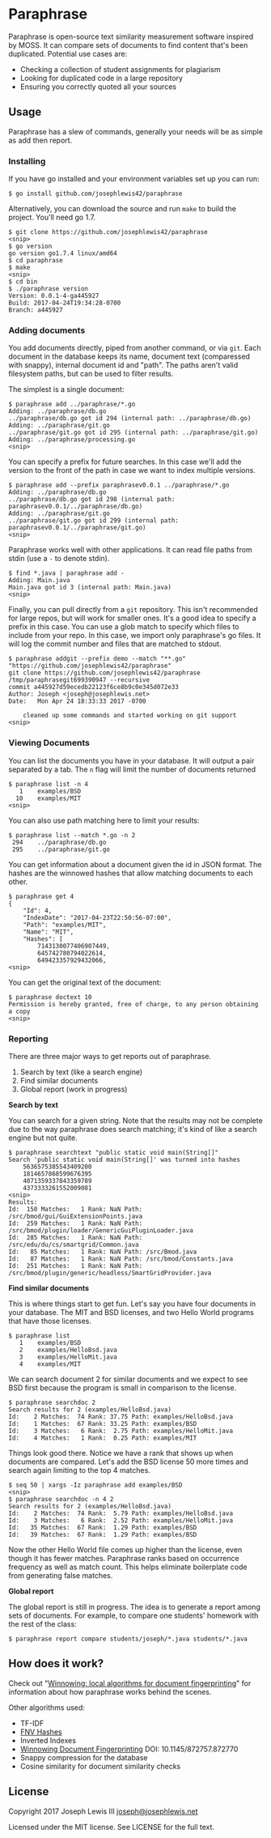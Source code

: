 # Paraphrase

Paraphrase is open-source text similarity measurement software inspired by MOSS.
It can compare sets of documents to find content that's been duplicated.
Potential use cases are:

* Checking a collection of student assignments for plagiarism
* Looking for duplicated code in a large repository
* Ensuring you correctly quoted all your sources

## Usage

Paraphrase has a slew of commands, generally your needs will be as simple as
add then report.

### Installing

If you have go installed and your environment variables set up you can run:

```
$ go install github.com/josephlewis42/paraphrase
```

Alternatively, you can download the source and run `make` to build the project.
You'll need go 1.7.

```
$ git clone https://github.com/josephlewis42/paraphrase
<snip>
$ go version
go version go1.7.4 linux/amd64
$ cd paraphrase
$ make
<snip>
$ cd bin
$ ./paraphrase version
Version: 0.0.1-4-ga445927
Build: 2017-04-24T19:34:28-0700
Branch: a445927
```

### Adding documents

You add documents directly, piped from another command, or via `git`.
Each document in the database keeps its name, document text
(comparessed with snappy), internal document id and "path".
The paths aren't valid filesystem paths, but can be used to filter results.

The simplest is a single document:

```
$ paraphrase add ../paraphrase/*.go
Adding: ../paraphrase/db.go
../paraphrase/db.go got id 294 (internal path: ../paraphrase/db.go)
Adding: ../paraphrase/git.go
../paraphrase/git.go got id 295 (internal path: ../paraphrase/git.go)
Adding: ../paraphrase/processing.go
<snip>
```

You can specify a prefix for future searches.
In this case we'll add the version to the front of the path in case we want
to index multiple versions.

```
$ paraphrase add --prefix paraphrasev0.0.1 ../paraphrase/*.go
Adding: ../paraphrase/db.go
../paraphrase/db.go got id 298 (internal path: paraphrasev0.0.1/../paraphrase/db.go)
Adding: ../paraphrase/git.go
../paraphrase/git.go got id 299 (internal path: paraphrasev0.0.1/../paraphrase/git.go)
<snip>
```

Paraphrase works well with other applications.
It can read file paths from stdin (use a `-` to denote stdin).

```
$ find *.java | paraphrase add -
Adding: Main.java
Main.java got id 3 (internal path: Main.java)
<snip>
```

Finally, you can pull directly from a `git` repository.
This isn't recommended for large repos, but will work for smaller ones.
It's a good idea to specify a prefix in this case.
You can use a glob match to specify which files to include from your repo.
In this case, we import only paraphrase's go files.
It will log the commit number and files that are matched to stdout.

```
$ paraphrase addgit --prefix demo --match "**.go" "https://github.com/josephlewis42/paraphrase"
git clone https://github.com/josephlewis42/paraphrase /tmp/paraphrasegit699390947 --recursive
commit a445927d59ecedb22123f6ce8b9c0e345d072e33
Author: Joseph <joseph@josephlewis.net>
Date:   Mon Apr 24 18:33:33 2017 -0700

    cleaned up some commands and started working on git support
<snip>
```

### Viewing Documents

You can list the documents you have in your database.
It will output a <docid> <path> pair separated by a tab.
The `n` flag will limit the number of documents returned

```
$ paraphrase list -n 4
   1	examples/BSD
  10	examples/MIT
<snip>
```

You can also use path matching here to limit your results:

```
$ paraphrase list --match *.go -n 2
 294	../paraphrase/db.go
 295	../paraphrase/git.go

```

You can get information about a document given the id in JSON format.
The hashes are the winnowed hashes that allow matching documents to each other.

```
$ paraphrase get 4
{
    "Id": 4,
    "IndexDate": "2017-04-23T22:50:56-07:00",
    "Path": "examples/MIT",
    "Name": "MIT",
    "Hashes": [
        7143130077406907449,
        645742780794022614,
        649423357929432066,
<snip>
```

You can get the original text of the document:

```
$ paraphrase doctext 10
Permission is hereby granted, free of charge, to any person obtaining a copy
<snip>
```


### Reporting

There are three major ways to get reports out of paraphrase.

1. Search by text (like a search engine)
2. Find similar documents
3. Global report (work in progress)

**Search by text**

You can search for a given string. Note that the results may not be complete
due to the way paraphrase does search matching; it's kind of like a search
engine but not quite.

```
$ paraphrase searchtext "public static void main(String[]"
Search 'public static void main(String[]' was turned into hashes
	5636575385543409200
	1814657868599676395
	4071359337843359789
	4373333261552009081
<snip>
Results:
Id:  150 Matches:   1 Rank: NaN Path: /src/bmod/gui/GuiExtensionPoints.java
Id:  259 Matches:   1 Rank: NaN Path: /src/bmod/plugin/loader/GenericGuiPluginLoader.java
Id:  285 Matches:   1 Rank: NaN Path: /src/edu/du/cs/smartgrid/Common.java
Id:   85 Matches:   1 Rank: NaN Path: /src/Bmod.java
Id:   87 Matches:   1 Rank: NaN Path: /src/bmod/Constants.java
Id:  251 Matches:   1 Rank: NaN Path: /src/bmod/plugin/generic/headless/SmartGridProvider.java
```

**Find similar documents**

This is where things start to get fun. Let's say you have four documents in your
database. The MIT and BSD licenses, and two Hello World programs that have those
licenses.

```
$ paraphrase list
   1	examples/BSD
   2	examples/HelloBsd.java
   3	examples/HelloMit.java
   4	examples/MIT
```

We can search document 2 for similar documents and we expect to see BSD first
because the program is small in comparison to the license.

```
$ paraphrase searchdoc 2
Search results for 2 (examples/HelloBsd.java)
Id:    2 Matches:  74 Rank: 37.75 Path: examples/HelloBsd.java
Id:    1 Matches:  67 Rank: 33.25 Path: examples/BSD
Id:    3 Matches:   6 Rank:  2.75 Path: examples/HelloMit.java
Id:    4 Matches:   1 Rank:  0.25 Path: examples/MIT
```

Things look good there. Notice we have a rank that shows up when documents are
compared. Let's add the BSD license 50 more times and search again limiting
to the top 4 matches.

```
$ seq 50 | xargs -Iz paraphrase add examples/BSD
<snip>
$ paraphrase searchdoc -n 4 2
Search results for 2 (examples/HelloBsd.java)
Id:    2 Matches:  74 Rank:  5.79 Path: examples/HelloBsd.java
Id:    3 Matches:   6 Rank:  2.52 Path: examples/HelloMit.java
Id:   35 Matches:  67 Rank:  1.29 Path: examples/BSD
Id:   39 Matches:  67 Rank:  1.29 Path: examples/BSD
```

Now the other Hello World file comes up higher than the license, even though it has fewer matches.
Paraphrase ranks based on occurrence frequency as well as match count.
This helps eliminate boilerplate code from generating false matches.


**Global report**

The global report is still in progress.
The idea is to generate a report among sets of documents.
For example, to compare one students' homework with the rest of the class:

```
$ paraphrase report compare students/joseph/*.java students/*.java
```



## How does it work?

Check out "[Winnowing: local algorithms for document fingerprinting](https://doi.org/10.1145/872757.872770)"
for information about how paraphrase works behind the scenes.

Other algorithms used:

* TF-IDF
* [FNV Hashes](https://en.wikipedia.org/wiki/Fowler%E2%80%93Noll%E2%80%93Vo_hash_function)
* Inverted Indexes
* [Winnowing Document Fingerprinting](https://doi.org/10.1145/872757.872770) DOI: 10.1145/872757.872770
* Snappy compression for the database
* Cosine similarity for document similarity checks


## License

Copyright 2017 Joseph Lewis III <joseph@josephlewis.net>

Licensed under the MIT license. See LICENSE for the full text.
